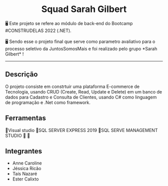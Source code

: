 
<h1 align="center">Squad Sarah Gilbert</h1>


<p align=“center”>🖥  Este projeto se refere ao módulo de back-end do Bootcamp #CONSTRUDELAS 2022 (.NET). <br></br>
  🖥 Sendo esse o projeto final que serve como parametro avaliativo para o processo seletivo da JuntosSomosMais e foi realizado pelo grupo *Sarah Gilbert* !</p>
<hr>


<h2> Descrição </h2

## O projeto consiste em constrtuir uma plataforma E-commerce de Tecnologia, usando CRUD (Create, Read, Update e Delete) em um banco de dados para Cadastro e Consulta de Clientes, usando C# como linguagem de programação e .Net como framework.
  
  
## Ferramentas

📌Visual studio
📌SQL SERVER EXPRESS 2019
📌SQL SERVE MANAGEMENT STUDIO
📌
📌




## Integrantes
- Anne Caroline
- Jéssica Ricão
- Taís Nazaré
- Ester Calixto


